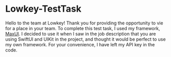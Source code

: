 # Lowkey-TestTask

Hello to the team at Lowkey!
Thank you for providing the opportunity to vie for a place in your team.
To complete this test task, I used my framework, [MaxUI](https://github.com/Xopoko/MaxUI). I decided to use it when I saw in the job description that you are using SwiftUI and UIKit in the project, and thought it would be perfect to use my own framework.
For your convenience, I have left my API key in the code.
